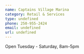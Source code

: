 ```yaml
---
name: Captains Village Marina
category: Retail & Services
type: undefined
phone: 250-955-2424
email: undefined
url: undefined
---
```


Open Tuesday - Saturday, 8am-5pm